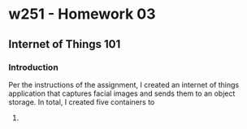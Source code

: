 # w251 - Homework 03
## Internet of Things 101

### Introduction
Per the instructions of the assignment, I created an internet of things application that captures facial images and sends them to an object storage. In total, I created five containers to 

1. 
